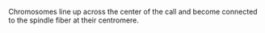 Chromosomes line up across the center of the call and become connected to the spindle fiber at their centromere.